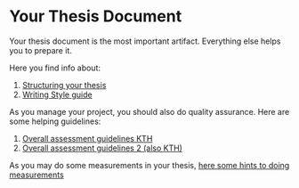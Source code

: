 # Your Thesis Document

Your thesis document is the most important artifact.
Everything else helps you to prepare it.

Here you find info about:

1. [Structuring your thesis](01_possibleStructureWithQuestions.md)
1. [Writing Style guide](02_writingStyle.md)

As you manage your project, you should also do quality assurance.
Here are some helping guidelines:

1. [Overall assessment guidelines KTH](03_qualityAssurance/kth.md)
1. [Overall assessment guidelines 2 (also KTH)](03_qualityAssurance/kth2.md)

As you may do some measurements in your thesis, [here some hints to doing measurements](10_measurements.md)
